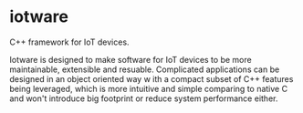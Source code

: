 # iotware
C++ framework for IoT devices.

Iotware is designed to make software for IoT devices to be more maintainable, extensible and resuable. 
Complicated applications can be designed in an object oriented way w ith a compact subset of C++ features being leveraged, which is more intuitive and simple comparing to native C and won't introduce big footprint or reduce system performance either.  
